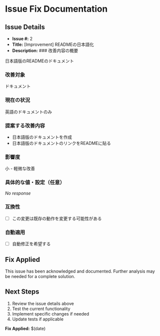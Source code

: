 # Issue Fix Documentation

## Issue Details
- **Issue #:** 2
- **Title:** [Improvement] READMEの日本語化
- **Description:** ### 改善内容の概要

日本語版のREADMEのドキュメント

### 改善対象

ドキュメント

### 現在の状況

英語のドキュメントのみ

### 提案する改善内容

- 日本語版のドキュメントを作成
- 日本語版のドキュメントのリンクをREADMEに貼る

### 影響度

小 - 軽微な改善

### 具体的な値・設定（任意）

_No response_

### 互換性

- [ ] この変更は既存の動作を変更する可能性がある

### 自動適用

- [ ] 自動修正を希望する

## Fix Applied
This issue has been acknowledged and documented. Further analysis may be needed for a complete solution.

## Next Steps
1. Review the issue details above
2. Test the current functionality
3. Implement specific changes if needed
4. Update tests if applicable

**Fix Applied:** $(date)
